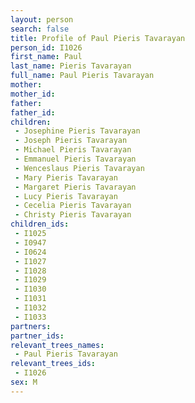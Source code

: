 ```yaml
---
layout: person
search: false
title: Profile of Paul Pieris Tavarayan
person_id: I1026
first_name: Paul
last_name: Pieris Tavarayan
full_name: Paul Pieris Tavarayan
mother: 
mother_id: 
father: 
father_id: 
children:
 - Josephine Pieris Tavarayan
 - Joseph Pieris Tavarayan
 - Michael Pieris Tavarayan
 - Emmanuel Pieris Tavarayan
 - Wenceslaus Pieris Tavarayan
 - Mary Pieris Tavarayan
 - Margaret Pieris Tavarayan
 - Lucy Pieris Tavarayan
 - Cecelia Pieris Tavarayan
 - Christy Pieris Tavarayan
children_ids:
 - I1025
 - I0947
 - I0624
 - I1027
 - I1028
 - I1029
 - I1030
 - I1031
 - I1032
 - I1033
partners:
partner_ids:
relevant_trees_names:
 - Paul Pieris Tavarayan
relevant_trees_ids:
 - I1026
sex: M
---
```


